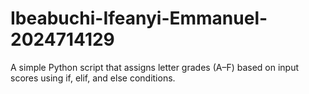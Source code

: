 # Ibeabuchi-Ifeanyi-Emmanuel-2024714129
A simple Python script that assigns letter grades (A–F) based on input scores using if, elif, and else conditions.
